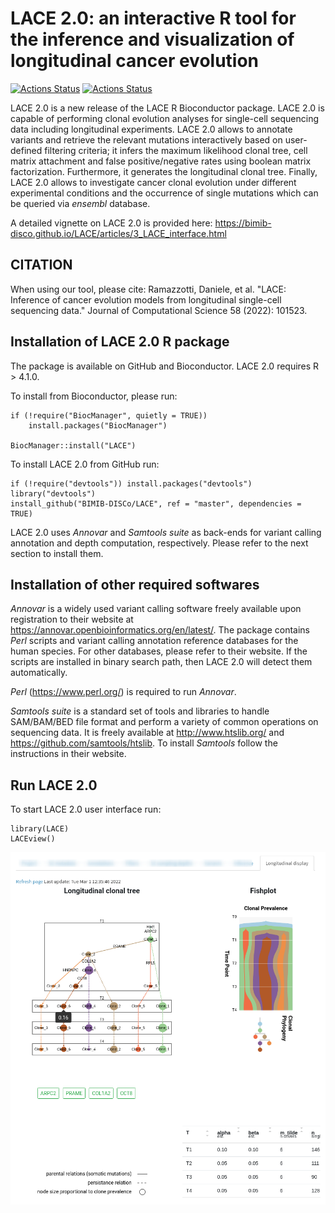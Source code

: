 LACE 2.0: an interactive R tool for the inference and visualization of longitudinal cancer evolution
============================================

[![Actions Status](https://github.com/BIMIB-DISCo/LACE/workflows/check-master/badge.svg)](https://github.com/BIMIB-DISCo/LACE/actions?query=workflow%3Acheck-master)
[![Actions Status](https://github.com/BIMIB-DISCo/LACE/workflows/check-development/badge.svg)](https://github.com/BIMIB-DISCo/LACE/actions?query=workflow%3Acheck-development)

LACE 2.0 is a new release of the LACE R Bioconductor package. LACE 2.0 is capable of performing clonal evolution analyses for single-cell sequencing data including longitudinal experiments. LACE 2.0 allows to annotate variants and retrieve the relevant mutations interactively based on user-defined filtering criteria; it infers the maximum likelihood clonal tree, cell matrix attachment and false positive/negative rates using boolean matrix factorization. Furthermore, it generates the longitudinal clonal tree. Finally, LACE 2.0 allows to investigate cancer clonal evolution under different experimental conditions and the occurrence of single mutations which can be queried via *ensembl* database. 

A detailed vignette on LACE 2.0 is provided here: https://bimib-disco.github.io/LACE/articles/3_LACE_interface.html 

## CITATION

When using our tool, please cite: Ramazzotti, Daniele, et al. "LACE: Inference of cancer evolution models from longitudinal single-cell sequencing data." Journal of Computational Science 58 (2022): 101523. 

## Installation of LACE 2.0 R package

The package is available on GitHub and Bioconductor.
LACE 2.0 requires R > 4.1.0.

To install from Bioconductor, please run:
```
if (!require("BiocManager", quietly = TRUE))
    install.packages("BiocManager")

BiocManager::install("LACE")
```

To install LACE 2.0 from GitHub run:
```
if (!require("devtools")) install.packages("devtools")
library("devtools")
install_github("BIMIB-DISCo/LACE", ref = "master", dependencies = TRUE)
```

LACE 2.0 uses *Annovar* and *Samtools suite* as back-ends for variant calling annotation and depth computation, respectively. Please refer to the next section to install them. 

## Installation of other required softwares 

*Annovar* is a widely used variant calling software freely available upon registration to their website at https://annovar.openbioinformatics.org/en/latest/.
The package contains *Perl* scripts and variant calling annotation reference databases for the human species. For other databases, please refer to their website.
If the scripts are installed in binary search path, then LACE 2.0 will detect them automatically. 

*Perl*  (https://www.perl.org/) is required to run *Annovar*. 

*Samtools suite* is a standard set of tools and libraries to handle SAM/BAM/BED file format and perform a variety of common operations on sequencing data. It is freely available at http://www.htslib.org/ and https://github.com/samtools/htslib. To install *Samtools* follow the instructions in their website. 

## Run LACE 2.0

To start LACE 2.0 user interface run: 
```
library(LACE)
LACEview()
```
![Picture](https://github.com/BIMIB-DISCo/LACE/blob/master/vignettes/resources/Display_tab.png?raw=true)
